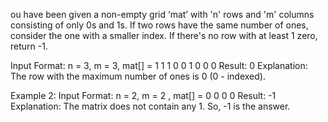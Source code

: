 ou have been given a non-empty grid ‘mat’ with 'n' rows and 'm' columns consisting of only 0s and 1s.
If two rows have the same number of ones, consider the one with a smaller index. If there's no row with at least 1 zero, return -1.

Input Format:
 n = 3, m = 3, 
mat[] = 
1 1 1
0 0 1
0 0 0
Result:
 0
Explanation:
 The row with the maximum number of ones is 0 (0 - indexed).

Example 2:
Input Format:
 n = 2, m = 2 , 
mat[] = 
0 0
0 0
Result:
 -1
Explanation:
  The matrix does not contain any 1. So, -1 is the answer.